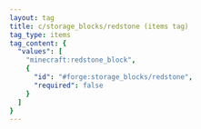 ```yaml
---
layout: tag
title: c/storage_blocks/redstone (items tag)
tag_type: items
tag_content: {
  "values": [
    "minecraft:redstone_block",
    {
      "id": "#forge:storage_blocks/redstone",
      "required": false
    }
  ]
}
---
```

